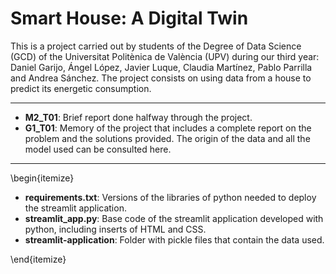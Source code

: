 # Smart House: A Digital Twin

This is a project carried out by students of the Degree of Data Science (GCD) of the Universitat Politènica de València (UPV) during our third year: Daniel Garijo, Ángel López, Javier Luque, Claudia Martínez, Pablo Parrilla and Andrea Sánchez.
The project consists on using data from a house to predict its energetic consumption.

---

- **M2_T01**: Brief report done halfway through the project.
- **G1_T01**: Memory of the project that includes a complete report on the problem and the solutions provided. The origin of the data and all the model used can be consulted here.

---

\begin{itemize}
- **requirements.txt**: Versions of the libraries of python needed to deploy the streamlit application.
- **streamlit_app.py**: Base code of the streamlit application developed with python, including inserts of HTML and CSS.
- **streamlit-application**: Folder with pickle files that contain the data used.

\end{itemize}

